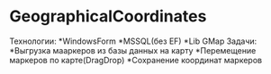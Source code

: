 # GeographicalCoordinates
Технологии:
*WindowsForm
*MSSQL(без EF)
*Lib GMap
Задачи:
*Выгрузка мааркеров из базы данных на карту
*Перемещение маркеров по карте(DragDrop)
*Сохранение координат маркеров
